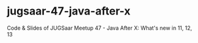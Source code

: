 # jugsaar-47-java-after-x
Code &amp; Slides of JUGSaar Meetup 47 - Java After X: What's new in 11, 12, 13
